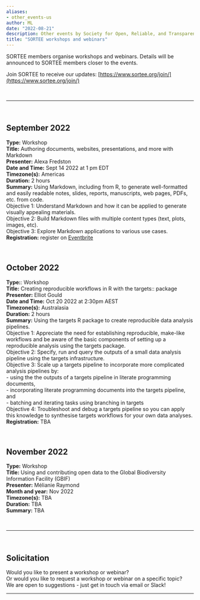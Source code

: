 ```yaml
---
aliases:
- other_events-us
author: ML
date: "2022-08-21"
description: Other events by Society for Open, Reliable, and Transparent Ecology and Evolutionary biology (SORTEE)
title: "SORTEE workshops and webinars"
---
```


SORTEE members organise workshops and webinars. Details will be announced to SORTEE members closer to the events.  

Join SORTEE to receive our updates: [https://www.sortee.org/join/](https://www.sortee.org/join/)   

&nbsp;  

---

&nbsp;

## September 2022  
**Type:** Workshop  
**Title:**	Authoring documents, websites, presentations, and more with Markdown	 
**Presenter:** Alexa Fredston	  
**Date and Time:** Sept 14 2022	at 1 pm  EDT   
**Timezone(s):** Americas  
**Duration:** 2 hours	  
**Summary:** Using Markdown, including from R, to generate well-formatted and easily readable notes, slides, reports, manuscripts, web pages, PDFs, etc. from code.   
   Objective 1: Understand Markdown and how it can be applied to generate visually appealing materials.   
   Objective 2: Build Markdown files with multiple content types (text, plots, images, etc).  
   Objective 3: Explore Markdown applications to various use cases.   
**Registration:** register on [Eventbrite](https://www.eventbrite.com/e/authoring-documents-websites-and-more-with-rmarkdown-tickets-405267414747) 

&nbsp;

## October 2022   

**Type:**: Workshop  
**Title:**	Creating reproducible workflows in R with the targets:: package   
**Presenter:** Elliot Gould   
**Date and Time:** Oct 20 2022 at 2:30pm AEST  
**Timezone(s):** Australasia		 
**Duration:** 2 hours  	  
**Summary:** Using the targets R package to create reproducible data analysis pipelines.   
  Objective 1: Appreciate the need for establishing reproducible, make-like workflows and be aware of the basic components of setting up a reproducible analysis using the targets package.  
  Objective 2: Specify, run and query the outputs of a small data analysis pipeline using the targets infrastructure.   
  Objective 3: Scale up a targets pipeline to incorporate more complicated analysis pipelines by:    
     - using the the outputs of a targets pipeline in literate programming documents,  
     - incorporating literate programming documents into the targets pipeline, and  
     - batching and iterating tasks using branching in targets  
  Objective 4: Troubleshoot and debug a targets pipeline so you can apply this knowledge to synthesise targets workflows for your own data analyses.   
**Registration:** TBA   

&nbsp;

## November 2022    

**Type:** Workshop   
**Title:**	Using and contributing open data to the Global Biodiversity Information Facility (GBIF)   
**Presenter:** Mélianie Raymond  
**Month and year:** Nov 2022	 
**Timezone(s):** TBA  	  
**Duration:** TBA	  
**Summary:** TBA  

&nbsp;  

---

&nbsp;  

## Solicitation   

Would you like to present a workshop or webinar?   
Or would you like to request a workshop or webinar on a specific topic?   
We are open to suggestions - just get in touch via email or Slack!   

---

&nbsp;
